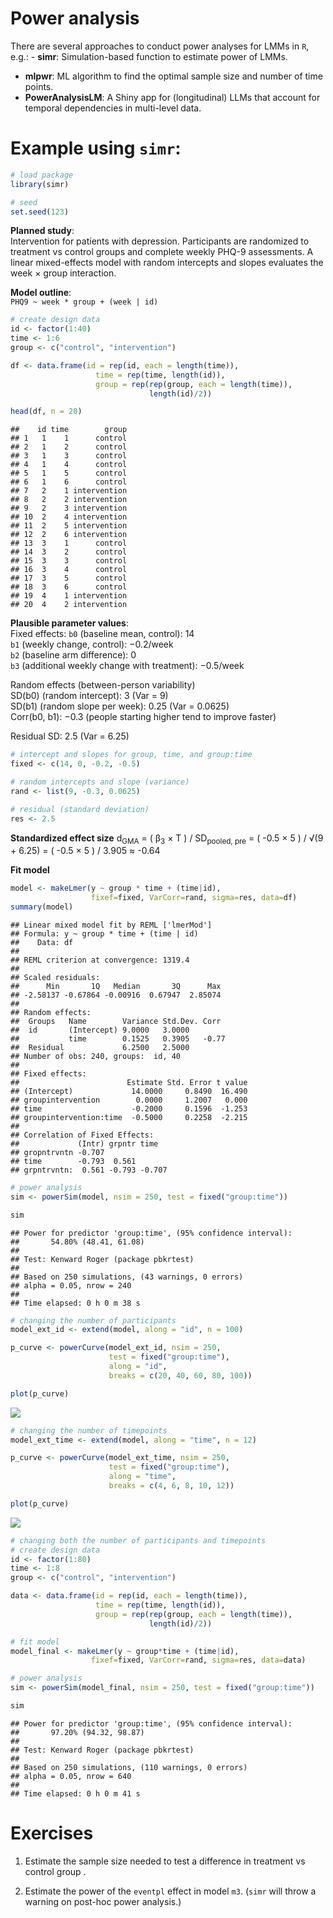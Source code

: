 Power analysis
================

There are several approaches to conduct power analyses for LMMs in `R`,
e.g.: - **simr**: Simulation-based function to estimate power of LMMs.  
- **mlpwr**: ML algorithm to find the optimal sample size and number of
time points.  
- **PowerAnalysisLM**: A Shiny app for (longitudinal) LLMs that account
for temporal dependencies in multi-level data.

# Example using `simr`:

``` r
# load package
library(simr)

# seed
set.seed(123)
```

**Planned study**:  
Intervention for patients with depression. Participants are randomized
to treatment vs control groups and complete weekly PHQ-9 assessments. A
linear mixed-effects model with random intercepts and slopes evaluates
the week × group interaction.

**Model outline**:  
`PHQ9 ~ week * group + (week | id)`

``` r
# create design data
id <- factor(1:40)
time <- 1:6
group <- c("control", "intervention")

df <- data.frame(id = rep(id, each = length(time)),
                   time = rep(time, length(id)),
                   group = rep(rep(group, each = length(time)), 
                               length(id)/2))

head(df, n = 20)
```

    ##    id time        group
    ## 1   1    1      control
    ## 2   1    2      control
    ## 3   1    3      control
    ## 4   1    4      control
    ## 5   1    5      control
    ## 6   1    6      control
    ## 7   2    1 intervention
    ## 8   2    2 intervention
    ## 9   2    3 intervention
    ## 10  2    4 intervention
    ## 11  2    5 intervention
    ## 12  2    6 intervention
    ## 13  3    1      control
    ## 14  3    2      control
    ## 15  3    3      control
    ## 16  3    4      control
    ## 17  3    5      control
    ## 18  3    6      control
    ## 19  4    1 intervention
    ## 20  4    2 intervention

**Plausible parameter values**:  
Fixed effects: `b0` (baseline mean, control): 14  
`b1` (weekly change, control): −0.2/week  
`b2` (baseline arm difference): 0  
`b3` (additional weekly change with treatment): −0.5/week

Random effects (between-person variability)  
SD(b0) (random intercept): 3 (Var = 9)  
SD(b1) (random slope per week): 0.25 (Var = 0.0625)  
Corr(b0, b1): −0.3 (people starting higher tend to improve faster)

Residual SD: 2.5 (Var = 6.25)

``` r
# intercept and slopes for group, time, and group:time
fixed <- c(14, 0, -0.2, -0.5)

# random intercepts and slope (variance)
rand <- list(9, -0.3, 0.0625)

# residual (standard deviation)
res <- 2.5
```

**Standardized effect size** d<sub>GMA</sub> = ( β<sub>3</sub> × T ) /
SD<sub>pooled, pre</sub> = ( -0.5 × 5 ) / √(9 + 6.25) = ( -0.5 × 5 ) /
3.905 ≈ -0.64

**Fit model**

``` r
model <- makeLmer(y ~ group * time + (time|id),
                  fixef=fixed, VarCorr=rand, sigma=res, data=df)
summary(model)
```

    ## Linear mixed model fit by REML ['lmerMod']
    ## Formula: y ~ group * time + (time | id)
    ##    Data: df
    ## 
    ## REML criterion at convergence: 1319.4
    ## 
    ## Scaled residuals: 
    ##      Min       1Q   Median       3Q      Max 
    ## -2.58137 -0.67864 -0.00916  0.67947  2.85074 
    ## 
    ## Random effects:
    ##  Groups   Name        Variance Std.Dev. Corr 
    ##  id       (Intercept) 9.0000   3.0000        
    ##           time        0.1525   0.3905   -0.77
    ##  Residual             6.2500   2.5000        
    ## Number of obs: 240, groups:  id, 40
    ## 
    ## Fixed effects:
    ##                        Estimate Std. Error t value
    ## (Intercept)             14.0000     0.8490  16.490
    ## groupintervention        0.0000     1.2007   0.000
    ## time                    -0.2000     0.1596  -1.253
    ## groupintervention:time  -0.5000     0.2258  -2.215
    ## 
    ## Correlation of Fixed Effects:
    ##             (Intr) grpntr time  
    ## gropntrvntn -0.707              
    ## time        -0.793  0.561       
    ## grpntrvntn:  0.561 -0.793 -0.707

``` r
# power analysis
sim <- powerSim(model, nsim = 250, test = fixed("group:time"))
```

``` r
sim
```

    ## Power for predictor 'group:time', (95% confidence interval):
    ##       54.80% (48.41, 61.08)
    ## 
    ## Test: Kenward Roger (package pbkrtest)
    ## 
    ## Based on 250 simulations, (43 warnings, 0 errors)
    ## alpha = 0.05, nrow = 240
    ## 
    ## Time elapsed: 0 h 0 m 38 s

``` r
# changing the number of participants
model_ext_id <- extend(model, along = "id", n = 100)

p_curve <- powerCurve(model_ext_id, nsim = 250, 
                      test = fixed("group:time"), 
                      along = "id", 
                      breaks = c(20, 40, 60, 80, 100))
```

``` r
plot(p_curve)
```

![](5_files/figure-gfm/unnamed-chunk-9-1.png)<!-- -->

``` r
# changing the number of timepoints
model_ext_time <- extend(model, along = "time", n = 12)

p_curve <- powerCurve(model_ext_time, nsim = 250, 
                      test = fixed("group:time"), 
                      along = "time", 
                      breaks = c(4, 6, 8, 10, 12))
```

``` r
plot(p_curve)
```

![](5_files/figure-gfm/unnamed-chunk-11-1.png)<!-- -->

``` r
# changing both the number of participants and timepoints
# create design data
id <- factor(1:80)
time <- 1:8
group <- c("control", "intervention")

data <- data.frame(id = rep(id, each = length(time)),
                   time = rep(time, length(id)),
                   group = rep(rep(group, each = length(time)), 
                               length(id)/2))

# fit model
model_final <- makeLmer(y ~ group*time + (time|id),
                  fixef=fixed, VarCorr=rand, sigma=res, data=data)

# power analysis
sim <- powerSim(model_final, nsim = 250, test = fixed("group:time"))
```

``` r
sim
```

    ## Power for predictor 'group:time', (95% confidence interval):
    ##       97.20% (94.32, 98.87)
    ## 
    ## Test: Kenward Roger (package pbkrtest)
    ## 
    ## Based on 250 simulations, (110 warnings, 0 errors)
    ## alpha = 0.05, nrow = 640
    ## 
    ## Time elapsed: 0 h 0 m 41 s

# Exercises

1.  Estimate the sample size needed to test a difference in treatment vs
    control group .

2.  Estimate the power of the `eventpl` effect in model `m3`. (`simr`
    will throw a warning on post-hoc power analysis.)
